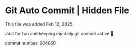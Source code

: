 # Git Auto Commit | Hidden File

This file was added Feb 12, 2025

Just for fun and keeping my daily git commit active 🤪

commit number: 204650
